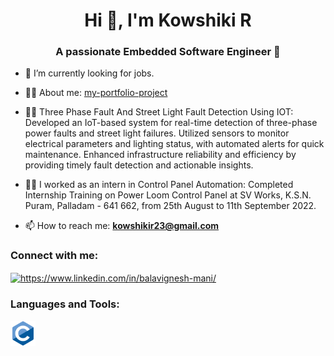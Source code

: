 <h1 align="center">Hi 👋, I'm Kowshiki R</h1>
<h3 align="center">A passionate Embedded Software Engineer 🚀</h3>

- 🌱 I’m currently looking for jobs.

- 👨‍💻 About me: [my-portfolio-project](https://balavignesh-mca.github.io/my-portfolio-project/)

- 👨‍💻 Three Phase Fault And Street Light Fault Detection Using IOT:
  Developed an IoT-based system for real-time detection of three-phase power faults and street light failures.
  Utilized sensors to monitor electrical parameters and lighting status, with automated alerts for quick maintenance.
  Enhanced infrastructure reliability and efficiency by providing timely fault detection and actionable insights.

- 👨‍💻 I worked as an intern in Control Panel Automation:
  Completed Internship Training on Power Loom Control Panel at SV Works, K.S.N. Puram, Palladam - 641 662, from 25th August to 11th September 2022.

- 📫 How to reach me: **kowshikir23@gmail.com**

<h3 align="left">Connect with me:</h3>
<p align="left">
  <a href="https://www.linkedin.com/in/balavignesh-mani/" target="blank"><img align="center" src="https://raw.githubusercontent.com/rahuldkjain/github-profile-readme-generator/master/src/images/icons/Social/linked-in-alt.svg" alt="https://www.linkedin.com/in/balavignesh-mani/" height="30" width="40" /></a>
</p>

<h3 align="left">Languages and Tools:</h3>
<p align="left">
  <a href="https://www.learn-c.org/" target="_blank" rel="noreferrer">
    <img src="https://raw.githubusercontent.com/devicons/devicon/master/icons/c/c-original.svg" alt="C" width="40" height="40" />
  </a>
</p>
